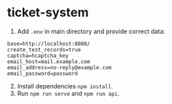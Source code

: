 # ticket-system

1. Add `.env` in main directory and provide correct data:
```
base=http://localhost:8080/
create_test_records=true
captcha=hcaptcha_key
email_host=mail.example.com
email_address=no-reply@example.com
email_password=password
```
2. Install dependencies `npm install`.
3. Run `npm run serve` and `npm run api`.